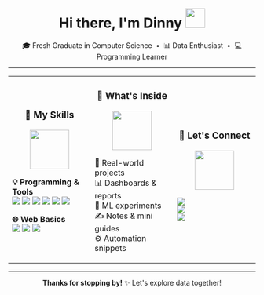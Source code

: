 <h1 align="center">Hi there, I'm Dinny <img src="https://media.giphy.com/media/hvRJCLFzcasrR4ia7z/giphy.gif" width="40"/> </h1>

<p align="center">
  🎓 Fresh Graduate in Computer Science  
  &nbsp;•&nbsp; 📊 Data Enthusiast  
  &nbsp;•&nbsp; 💻 Programming Learner
</p>

---

<table align="center">
<tr>

<td width="33%" align="left">

<h3 align="center">🚀 My Skills</h3>
<p align="center">
  <img src="https://media.giphy.com/media/SWoSkN6DxTszqIKEqv/giphy.gif" width="80"/>
</p>

**💡 Programming & Tools**  
<img src="https://img.shields.io/badge/Python-3776AB?style=flat&logo=python&logoColor=white"/>
<img src="https://img.shields.io/badge/SQL-003B57?style=flat&logo=postgresql&logoColor=white"/>
<img src="https://img.shields.io/badge/R-276DC3?style=flat&logo=r&logoColor=white"/>
<img src="https://img.shields.io/badge/Excel-217346?style=flat&logo=microsoft-excel&logoColor=white"/>
<img src="https://img.shields.io/badge/BigQuery-4285F4?style=flat&logo=googlecloud&logoColor=white"/>
<img src="https://img.shields.io/badge/Looker%20Studio-4285F4?style=flat&logo=googleanalytics&logoColor=white"/>

**🌐 Web Basics**  
<img src="https://img.shields.io/badge/HTML5-E34F26?style=flat&logo=html5&logoColor=white"/>
<img src="https://img.shields.io/badge/CSS3-1572B6?style=flat&logo=css3&logoColor=white"/>
<img src="https://img.shields.io/badge/JavaScript-F7DF1E?style=flat&logo=javascript&logoColor=black"/>

</td>

<td width="33%" align="left">

<h3 align="center">🧠 What's Inside</h3>
<p align="center">
  <img src="https://media.giphy.com/media/du3J3cXyzhj75IOgvA/giphy.gif" width="80"/>
</p>

📁 Real-world projects  
📊 Dashboards & reports  
🔬 ML experiments  
✍️ Notes & mini guides  
⚙️ Automation snippets  

</td>

<td width="33%" align="left">

<h3 align="center">🔗 Let's Connect</h3>
<p align="center">
  <img src="https://media3.giphy.com/media/v1.Y2lkPTc5MGI3NjExN25zemQ3amxxazZnMGpwYmRwMzZ2NHJqMWlsMTU2bXhqaXZjYzJhMyZlcD12MV9pbnRlcm5hbF9naWZfYnlfaWQmY3Q9Zw/RCk0zMOIDc5xzgyX7c/giphy.gif" width="80"/>
</p>

<a href="https://www.linkedin.com/in/dinnymeilinda">
  <img src="https://img.shields.io/badge/-LinkedIn-0077B5?style=flat&logo=linkedin&logoColor=white"/>
</a><br>
<a href="mailto:dinnymeilinda31@gmail.com">
  <img src="https://img.shields.io/badge/-Email-D14836?style=flat&logo=gmail&logoColor=white"/>
</a><br>
<a href="https://github.com/dinnymeilinda">
  <img src="https://img.shields.io/badge/-GitHub-181717?style=flat&logo=github&logoColor=white"/>
</a>

</td>

</tr>
</table>

---

<p align="center">
  <b>Thanks for stopping by!</b> ✨ Let's explore data together!
</p>
